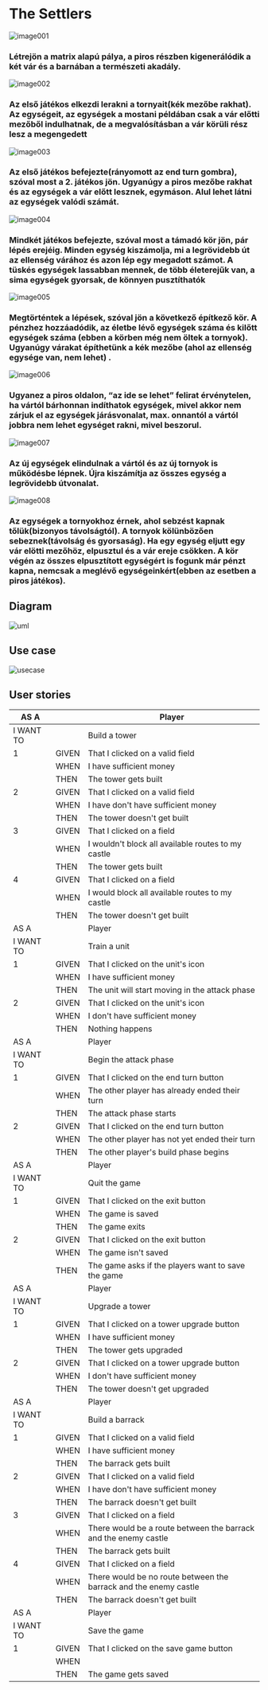 # The Settlers

![image001](/uploads/56dfbe7d86428f0a786cebf1d76b2c8f/image001.png)
### Létrejön a matrix alapú pálya, a piros részben kigenerálódik a két vár és a barnában a természeti akadály.
![image002](/uploads/ab493bc9b807873ab3be883e534c6112/image002.png)
### Az első játékos elkezdi lerakni a tornyait(kék mezőbe rakhat). Az egységeit, az egységek a mostani példában csak a vár előtti mezőből indulhatnak, de a megvalósításban a vár körüli rész lesz a megengedett
![image003](/uploads/5a7718099c8903a2f993b8df81a2b484/image003.png)
### Az első játékos befejezte(rányomott az end turn gombra), szóval most a 2. játékos jön. Ugyanúgy a piros mezőbe rakhat és az egységek a vár előtt lesznek, egymáson. Alul lehet látni az egységek valódi számát.
![image004](/uploads/5b42d9602ed0cd2a9c3ee3f64c2f8e71/image004.png)
### Mindkét játékos befejezte, szóval most a támadó kör jön, pár lépés erejéig. Minden egység kiszámolja, mi a legrövidebb út az ellenség várához és azon lép egy megadott számot. A tüskés egységek lassabban  mennek, de több életerejűk van, a sima egységek gyorsak, de könnyen pusztíthatók
![image005](/uploads/3cdccf21b7a27121706b065737694e69/image005.png)
### Megtörténtek a lépések, szóval jön a következő építkező kör. A pénzhez hozzáadódik, az életbe lévő egységek száma és kilőtt egységek száma (ebben a körben még nem öltek a tornyok). Ugyanúgy várakat építhetünk a kék mezőbe (ahol az ellenség egysége van, nem lehet) .
![image006](/uploads/0f57847920fbea9872f8f0c124e12891/image006.png)
### Ugyanez a piros oldalon, “az ide se lehet” felirat érvénytelen, ha vártól bárhonnan indíthatok egységek, mivel akkor nem zárjuk el az egységek járásvonalat, max. onnantól a vártól jobbra nem lehet egységet rakni, mivel beszorul. 
![image007](/uploads/26e8276adefe981f92c0ee5d902c437d/image007.png)
### Az új egységek elindulnak a vártól és az új tornyok is működésbe lépnek. Újra kiszámítja az összes egység a legrövidebb útvonalat.
![image008](/uploads/ae93b7a97727a1eac3c89ed61e21daac/image008.png)
### Az egységek a tornyokhoz érnek, ahol sebzést kapnak tőlük(bizonyos távolságtól). A tornyok kölünbözően sebeznek(távolság és gyorsaság). Ha egy egység eljutt egy vár elötti mezőhöz, elpusztul és a vár ereje csökken. A kör végén az összes elpusztított egységért is fogunk már pénzt kapna, nemcsak a meglévő egységeinkért(ebben az esetben a piros játékos). 
## Diagram
![uml](/uploads/e8d477b6244f874c39190ebc43130436/uml.PNG)

## Use case 
![usecase](/uploads/e9a363190fc56737d2fcdfadb2925183/usecase.PNG)

## User stories

| AS A      |       | Player                                                           |
|-----------|-------|------------------------------------------------------------------|
| I WANT TO |       | Build a tower                                                    |
| 1         | GIVEN | That I clicked on a valid field                                  |
|           | WHEN  | I have sufficient money                                          |
|           | THEN  | The tower gets built                                             |
| 2         | GIVEN | That I clicked on a valid field                                  |
|           | WHEN  | I have don't have sufficient money                               |
|           | THEN  | The tower doesn't get built                                      |
| 3         | GIVEN | That I clicked on a field                                        |
|           | WHEN  | I wouldn't block all available routes to my castle               |
|           | THEN  | The tower gets built                                             |
| 4         | GIVEN | That I clicked on a field                                        |
|           | WHEN  | I would block all available routes to my castle                  |
|           | THEN  | The tower doesn't get built                                      |
| AS A      |       | Player                                                           |
| I WANT TO |       | Train a unit                                                     |
| 1         | GIVEN | That I clicked on the unit's icon                                |
|           | WHEN  | I have sufficient money                                          |
|           | THEN  | The unit will start moving in the attack phase                   |
| 2         | GIVEN | That I clicked on the unit's icon                                |
|           | WHEN  | I don't have sufficient money                                    |
|           | THEN  | Nothing happens                                                  |
| AS A      |       | Player                                                           |
| I WANT TO |       | Begin the attack phase                                           |
| 1         | GIVEN | That I clicked on the end turn button                            |
|           | WHEN  | The other player has already ended their turn                    |
|           | THEN  | The attack phase starts                                          |
| 2         | GIVEN | That I clicked on the end turn button                            |
|           | WHEN  | The other player has not yet ended their turn                    |
|           | THEN  | The other player's build phase begins                            |
| AS A      |       | Player                                                           |
| I WANT TO |       | Quit the game                                                    |
| 1         | GIVEN | That I clicked on the exit button                                |
|           | WHEN  | The game is saved                                                |
|           | THEN  | The game exits                                                   |
| 2         | GIVEN | That I clicked on the exit button                                |
|           | WHEN  | The game isn't saved                                             |
|           | THEN  | The game asks if the players want to save the game               |
| AS A      |       | Player                                                           |
| I WANT TO |       | Upgrade a tower                                                  |
| 1         | GIVEN | That I clicked on a tower upgrade button                         |
|           | WHEN  | I have sufficient money                                          |
|           | THEN  | The tower gets upgraded                                          |
| 2         | GIVEN | That I clicked on a tower upgrade button                         |
|           | WHEN  | I don't have sufficient money                                    |
|           | THEN  | The tower doesn't get upgraded                                   |
| AS A      |       | Player                                                           |
| I WANT TO |       | Build a barrack                                                  |
| 1         | GIVEN | That I clicked on a valid field                                  |
|           | WHEN  | I have sufficient money                                          |
|           | THEN  | The barrack gets built                                           |
| 2         | GIVEN | That I clicked on a valid field                                  |
|           | WHEN  | I have don't have sufficient money                               |
|           | THEN  | The barrack doesn't get built                                    |
| 3         | GIVEN | That I clicked on a field                                        |
|           | WHEN  | There would be a route between the barrack and the enemy castle  |
|           | THEN  | The barrack gets built                                           |
| 4         | GIVEN | That I clicked on a field                                        |
|           | WHEN  | There would be no route between the barrack and the enemy castle |
|           | THEN  | The barrack doesn't get built                                    |
| AS A      |       | Player                                                           |
| I WANT TO |       | Save the game                                                    |
| 1         | GIVEN | That I clicked on the save game button                           |
|           | WHEN  |                                                                  |
|           | THEN  | The game gets saved                                              |
